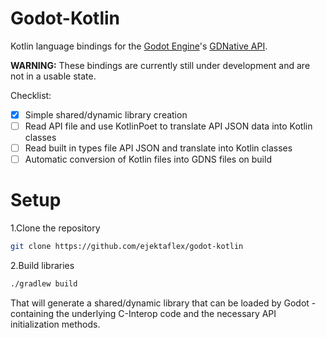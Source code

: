 Godot-Kotlin
========
Kotlin language bindings for the [Godot Engine](https://godotengine.org/)'s [GDNative API](https://github.com/GodotNativeTools/godot_headers).

**WARNING:** These bindings are currently still under development and are not in a usable state.


Checklist:

 - [x] Simple shared/dynamic library creation
 - [ ] Read API file and use KotlinPoet to translate API JSON data into Kotlin classes
 - [ ] Read built in types file API JSON and translate into Kotlin classes
 - [ ] Automatic conversion of Kotlin files into GDNS files on build

# Setup

1.Clone the repository
```bash
git clone https://github.com/ejektaflex/godot-kotlin
```
2.Build libraries
 ```bash
./gradlew build
 ```
 That will generate a shared/dynamic library that can be loaded by Godot - containing the underlying C-Interop code and the necessary
 API initialization methods.

